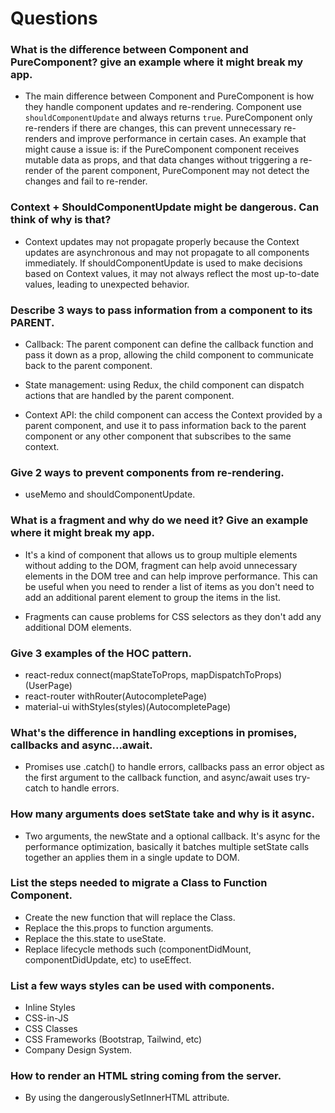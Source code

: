 # Questions

### What is the difference between Component and PureComponent? give an example where it might break my app.


- The main difference between Component and PureComponent is how they handle component updates and re-rendering. Component use `shouldComponentUpdate` and always returns `true`. PureComponent only re-renders if there are changes, this can prevent unnecessary re-renders and improve performance in certain cases. An example that might cause a issue is: if the PureComponent component receives mutable data as props, and that data changes without triggering a re-render of the parent component, PureComponent may not detect the changes and fail to re-render.


### Context + ShouldComponentUpdate might be dangerous. Can think of why is that?

- Context updates may not propagate properly because the Context updates are asynchronous and may not propagate to all components immediately. If shouldComponentUpdate is used to make decisions based on Context values, it may not always reflect the most up-to-date values, leading to unexpected behavior.


### Describe 3 ways to pass information from a component to its PARENT.

- Callback: The parent component can define the callback function and pass it down as a prop, allowing the child component to communicate back to the parent component.

- State management: using Redux, the child component can dispatch actions that are handled by the parent component.

- Context API: the child component can access the Context provided by a parent component, and use it to pass information back to the parent component or any other component that subscribes to the same context.


### Give 2 ways to prevent components from re-rendering.

- useMemo and shouldComponentUpdate.

### What is a fragment and why do we need it? Give an example where it might break my app.

- It's a kind of component that allows us to group multiple elements without adding to the DOM, fragment can help avoid unnecessary elements in the DOM tree and can help improve performance. This can be useful when you need to render a list of items as you don't need to add an additional parent element to group the items in the list.

- Fragments can cause problems for CSS selectors as they don't add any additional DOM elements.

### Give 3 examples of the HOC pattern.

- react-redux connect(mapStateToProps, mapDispatchToProps)(UserPage)
- react-router withRouter(AutocompletePage)
- material-ui withStyles(styles)(AutocompletePage)

### What's the difference in handling exceptions in promises, callbacks and async...await.

- Promises use .catch() to handle errors, callbacks pass an error object as the first argument to the callback function, and async/await uses try-catch to handle errors. 

### How many arguments does setState take and why is it async.


- Two arguments, the newState and a optional callback. It's async for the performance optimization, basically it batches multiple setState calls together an applies them in a single update to DOM.

### List the steps needed to migrate a Class to Function Component.

-  Create the new function that will replace the Class.
-  Replace the this.props to function arguments.
-  Replace the this.state to useState.
-  Replace lifecycle methods such (componentDidMount, componentDidUpdate, etc) to useEffect.
 

### List a few ways styles can be used with components.


- Inline Styles
- CSS-in-JS
- CSS Classes
- CSS Frameworks (Bootstrap, Tailwind, etc)
- Company Design System.


### How to render an HTML string coming from the server.

- By using the dangerouslySetInnerHTML attribute.

